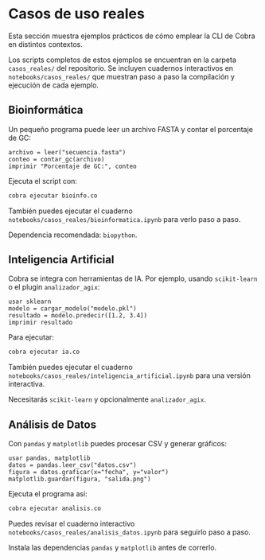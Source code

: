 # Casos de uso reales

Esta sección muestra ejemplos prácticos de cómo emplear la CLI de Cobra en distintos contextos.

Los scripts completos de estos ejemplos se encuentran en la carpeta `casos_reales/` del repositorio.
Se incluyen cuadernos interactivos en `notebooks/casos_reales/` que muestran paso a paso la compilación y ejecución de cada ejemplo.
## Bioinformática
Un pequeño programa puede leer un archivo FASTA y contar el porcentaje de GC:

```cobra
archivo = leer("secuencia.fasta")
conteo = contar_gc(archivo)
imprimir "Porcentaje de GC:", conteo
```

Ejecuta el script con:

```bash
cobra ejecutar bioinfo.co
```
También puedes ejecutar el cuaderno `notebooks/casos_reales/bioinformatica.ipynb` para verlo paso a paso.


Dependencia recomendada: `biopython`.

## Inteligencia Artificial
Cobra se integra con herramientas de IA. Por ejemplo, usando `scikit-learn` o el plugin `analizador_agix`:

```cobra
usar sklearn
modelo = cargar_modelo("modelo.pkl")
resultado = modelo.predecir([1.2, 3.4])
imprimir resultado
```

Para ejecutar:

```bash
cobra ejecutar ia.co
```
También puedes ejecutar el cuaderno `notebooks/casos_reales/inteligencia_artificial.ipynb` para una versión interactiva.


Necesitarás `scikit-learn` y opcionalmente `analizador_agix`.

## Análisis de Datos
Con `pandas` y `matplotlib` puedes procesar CSV y generar gráficos:

```cobra
usar pandas, matplotlib
datos = pandas.leer_csv("datos.csv")
figura = datos.graficar(x="fecha", y="valor")
matplotlib.guardar(figura, "salida.png")
```

Ejecuta el programa así:

```bash
cobra ejecutar analisis.co
```
Puedes revisar el cuaderno interactivo `notebooks/casos_reales/analisis_datos.ipynb` para seguirlo paso a paso.


Instala las dependencias `pandas` y `matplotlib` antes de correrlo.
